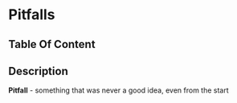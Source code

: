 # Pitfalls

## Table Of Content

## Description
**Pitfall** - something that was never a good idea, even from the start
